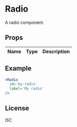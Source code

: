 # Radio

A radio component.

## Props

| Name | Type | Description |
| ---- | ---- | ----------- |

## Example

```jsx
<Radio
  id='my-radio'
  label='My radio'
/>
```

## License

ISC
